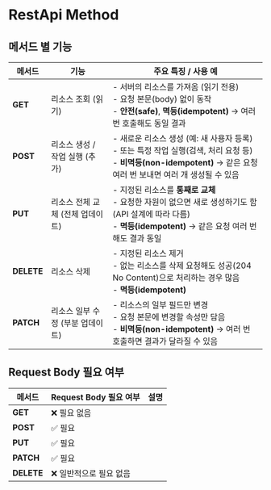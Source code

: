# RestApi Method

## 메서드 별 기능

| 메서드 | 기능 | 주요 특징 / 사용 예 |
| --- | --- | --- |
| **GET**    | 리소스 조회 (읽기)              | - 서버의 리소스를 가져옴 (읽기 전용)<br>- 요청 본문(body) 없이 동작<br>- **안전(safe)**, **멱등(idempotent)** → 여러 번 호출해도 동일 결과                |
| **POST**   | 리소스 생성 / 작업 실행 (추가)    | - 새로운 리소스 생성 (예: 새 사용자 등록)<br>- 또는 특정 작업 실행(검색, 처리 요청 등)<br>- **비멱등(non-idempotent)** → 같은 요청 여러 번 보내면 여러 개 생성될 수 있음 |
| **PUT**    | 리소스 전체 교체 (전체 업데이트)    | - 지정된 리소스를 **통째로 교체**<br>- 요청한 자원이 없으면 새로 생성하기도 함 (API 설계에 따라 다름)<br>- **멱등(idempotent)** → 같은 요청 여러 번 해도 결과 동일      |
| **DELETE** | 리소스 삭제              | - 지정된 리소스 제거<br>- 없는 리소스를 삭제 요청해도 성공(204 No Content)으로 처리하는 경우 많음<br>- **멱등(idempotent)**                            |
| **PATCH**  | 리소스 일부 수정 (부분 업데이트) | - 리소스의 일부 필드만 변경<br>- 요청 본문에 변경할 속성만 담음<br>- **비멱등(non-idempotent)** → 여러 번 호출하면 결과가 달라질 수 있음                        |

## Request Body 필요 여부

| 메서드 | Request Body 필요 여부 | 설명 |
| --- | --- | --- |
| **GET**    | ❌ 필요 없음 |
| **POST**   | ✅ 필요 |
| **PUT**    | ✅ 필요 |
| **PATCH**  | ✅ 필요 |
| **DELETE** | ❌ 일반적으로 필요 없음 |